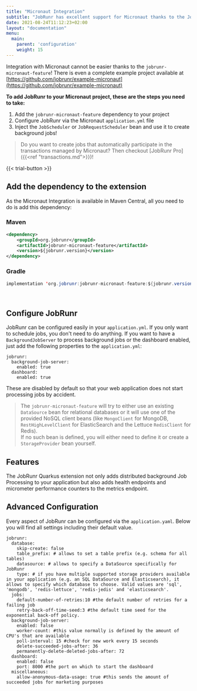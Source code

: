 ```yaml
---
title: "Micronaut Integration"
subtitle: "JobRunr has excellent support for Micronaut thanks to the JobRunr Micronaut Integration"
date: 2021-08-24T11:12:23+02:00
layout: "documentation"
menu: 
  main: 
    parent: 'configuration'
    weight: 15
---
```

Integration with Micronaut cannot be easier thanks to the `jobrunr-micronaut-feature`! There is even a complete example project available at [https://github.com/jobrunr/example-micronaut](https://github.com/jobrunr/example-micronaut)

__To add JobRunr to your Micronaut project, these are the steps you need to take:__
1. Add the `jobrunr-micronaut-feature` dependency to your project
2. Configure JobRunr via the Micronaut `application.yml` file
3. Inject the `JobScheduler` or `JobRequestScheduler` bean and use it to create background jobs!

> Do you want to create jobs that automatically participate in the transactions managed by Micronaut? Then checkout [JobRunr Pro]({{<ref "transactions.md">}})!

{{< trial-button >}}

## Add the dependency to the extension
As the Micronaut Integration is available in Maven Central, all you need to do is add this dependency:
### Maven
```xml
<dependency> 
    <groupId>org.jobrunr</groupId> 
    <artifactId>jobrunr-micronaut-feature</artifactId> 
    <version>${jobrunr.version}</version> 
</dependency>
```

### Gradle
```java
implementation 'org.jobrunr:jobrunr-micronaut-feature:${jobrunr.version}'
```
<br/>

## Configure JobRunr
JobRunr can be configured easily in your `application.yml`. If you only want to schedule jobs, you don't need to do anything. If you want to have a `BackgroundJobServer` to process background jobs or the dashboard enabled, just add the following properties to the `application.yml`:

```
jobrunr:
  background-job-server:
    enabled: true
  dashboard:
    enabled: true

```

These are disabled by default so that your web application does not start processing jobs by accident.


> The `jobrunr-micronaut-feature` will try to either use an existing `DataSource` bean for relational databases or it will use one of the provided NoSQL client beans (like `MongoClient` for MongoDB, `RestHighLevelClient` for ElasticSearch and the Lettuce `RedisClient` for Redis).<br/>
> If no such bean is defined, you will either need to define it or create a `StorageProvider` bean yourself.

## Features
The JobRunr Quarkus extension not only adds distributed background Job Processing to your application but also adds health endpoints and micrometer performance counters to the metrics endpoint.

## Advanced Configuration
Every aspect of JobRunr can be configured via the `application.yaml`. Below you will find all settings including their default value.

```
jobrunr:
  database:
    skip-create: false
    table_prefix: # allows to set a table prefix (e.g. schema for all tables)
    datasource: # allows to specify a DataSource specifically for JobRunr
    type: # if you have multiple supported storage providers available in your application (e.g. an SQL DataSource and Elasticsearch), it allows to specify which database to choose. Valid values are 'sql', 'mongodb', 'redis-lettuce', 'redis-jedis' and 'elasticsearch'.
  jobs:
    default-number-of-retries:10 #the default number of retries for a failing job
    retry-back-off-time-seed:3 #the default time seed for the exponential back-off policy.
  background-job-server:
    enabled: false
    worker-count: #this value normally is defined by the amount of CPU's that are available
    poll-interval: 15 #check for new work every 15 seconds
    delete-succeeded-jobs-after: 36
    permanently-delete-deleted-jobs-after: 72
  dashboard:
    enabled: false
    port: 8000 #the port on which to start the dashboard
  miscellaneous:
    allow-anonymous-data-usage: true #this sends the amount of succeeded jobs for marketing purposes
```